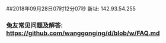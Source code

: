 ##2018年09月28日07时12分07秒 新址: 142.93.54.255
### 兔友常见问题及解答: https://github.com/wanggonging/d/blob/w/FAQ.md
